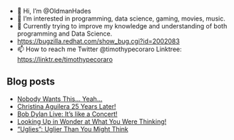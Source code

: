 - 👋 Hi, I’m @OldmanHades
- 👀 I’m interested in programming, data science, gaming, movies, music.
- 🌱 Currently trying to improve my knowledge and understanding of both programming and Data Science.
- https://bugzilla.redhat.com/show_bug.cgi?id=2002083
- 📫 How to reach me Twitter @timothypecoraro
Linktree: https://linktr.ee/timothypecoraro

## Blog posts
<!-- BLOG-POST-LIST:START -->
- [Nobody Wants This… Yeah…](https://medium.com/@timothypecoraro/nobody-wants-this-yeah-7ade4c79d616?source=rss-5097f5c9b801------2)
- [Christina Aguilera 25 Years Later!](https://medium.com/@timothypecoraro/christina-aguilera-25-years-later-9920de7ce56b?source=rss-5097f5c9b801------2)
- [Bob Dylan Live: It’s like a Concert!](https://medium.com/@timothypecoraro/bob-dylan-live-its-like-a-concert-ae5ae3f11b3d?source=rss-5097f5c9b801------2)
- [Looking Up in Wonder at What You Were Thinking!](https://medium.com/@timothypecoraro/looking-up-in-wonder-at-what-you-were-thinking-ad1a75319c93?source=rss-5097f5c9b801------2)
- [“Uglies”: Uglier Than You Might Think](https://medium.com/@timothypecoraro/uglies-uglier-than-you-might-think-c7a924aa843a?source=rss-5097f5c9b801------2)
<!-- BLOG-POST-LIST:END -->
